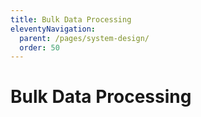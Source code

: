 ```yaml
---
title: Bulk Data Processing
eleventyNavigation:
  parent: /pages/system-design/
  order: 50
---
```


# Bulk Data Processing
